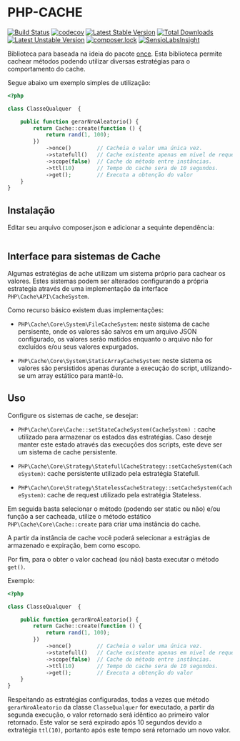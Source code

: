 # PHP-CACHE
[![Build Status](https://travis-ci.org/tarcisiojr/php-cache.svg?branch=master)](https://travis-ci.org/tarcisiojr/php-cache)
[![codecov](https://codecov.io/gh/tarcisiojr/php-cache/branch/master/graph/badge.svg)](https://codecov.io/gh/tarcisiojr/php-cache)
[![Latest Stable Version](https://poser.pugx.org/tarcisiojr/php-cache/v/stable)](https://packagist.org/packages/tarcisiojr/php-cache)
[![Total Downloads](https://poser.pugx.org/tarcisiojr/php-cache/downloads)](https://packagist.org/packages/tarcisiojr/php-cache)
[![Latest Unstable Version](https://poser.pugx.org/tarcisiojr/php-cache/v/unstable)](https://packagist.org/packages/tarcisiojr/php-cache)
[![composer.lock](https://poser.pugx.org/tarcisiojr/php-cache/composerlock)](https://packagist.org/packages/tarcisiojr/php-cache)
[![SensioLabsInsight](https://insight.sensiolabs.com/projects/eafc1a0d-c3a7-41b9-ada3-f73f00ca3c87/mini.png)](https://insight.sensiolabs.com/projects/eafc1a0d-c3a7-41b9-ada3-f73f00ca3c87)

Biblioteca para baseada na ideia do pacote [once]('https://github.com/spatie/once'). 
Esta biblioteca permite cachear métodos podendo utilizar diversas estratégias para o comportamento do cache. 

Segue abaixo um exemplo simples de utilização:

```php
<?php

class ClasseQualquer  {

    public function gerarNroAleatorio() {
        return Cache::create(function () {
            return rand(1, 100);
        })
            ->once()        // Cacheia o valor uma única vez.
            ->statefull()   // Cache existente apenas em nivel de request.
            ->scope(false)  // Cache do método entre instâncias.
            ->ttl(10)       // Tempo do cache sera de 10 segundos.
            ->get();        // Executa a obtenção do valor
    }
}

```

## Instalação

Editar seu arquivo composer.json e adicionar a sequinte dependência:
```json

```

## Interface para sistemas de Cache

Algumas estratégias de ache utilizam um sistema próprio para cachear os valores. Estes sistemas podem ser alterados 
configurando a própria estrategia através de uma implementação da interface ```PHP\Cache\API\CacheSystem```.

Como recurso básico existem duas implementações:

* ```PHP\Cache\Core\System\FileCacheSystem```: neste sistema de cache persisente, onde os valores são salvos em um arquivo 
JSON configurado, os valores serão matidos enquanto o arquivo não for excluídos e/ou seus valores expurgados.

* ```PHP\Cache\Core\System\StaticArrayCacheSystem```: neste sistema os valores são persistidos apenas durante a execução 
do script, utilizando-se um array estático para mantê-lo.


## Uso

Configure os sistemas de cache, se desejar:

* ```PHP\Cache\Core\Cache::setStateCacheSystem(CacheSystem) ```: cache utilizado para armazenar os estados das estratégias.
Caso deseje manter este estado através das execuções dos scripts, este deve ser um sistema de cache persistente.

* ```PHP\Cache\Core\Strategy\StatefullCacheStrategy::setCacheSystem(CacheSystem)```: cache persistente utilizado pela estratégia Statefull.
 
* ```PHP\Cache\Core\Strategy\StatelessCacheStrategy::setCacheSystem(CacheSystem)```: cache de request utilizado pela estratégia Stateless.

Em seguida basta selecionar o método (podendo ser static ou não) e/ou função a ser cacheada, utilize o método estático
```PHP\Cache\Core\Cache::create``` para criar uma instância do cache.

A partir da instância de cache você poderá selecionar a estrágias de armazenado e expiração, bem como escopo.

Por fim, para o obter o valor cachead (ou não) basta executar o método ```get()```.

Exemplo:

```php
<?php

class ClasseQualquer  {

    public function gerarNroAleatorio() {
        return Cache::create(function () {
            return rand(1, 100);
        })
            ->once()        // Cacheia o valor uma única vez.
            ->statefull()   // Cache existente apenas em nivel de request.
            ->scope(false)  // Cache do método entre instâncias.
            ->ttl(10)       // Tempo do cache sera de 10 segundos.
            ->get();        // Executa a obtenção do valor
    }
}

```

Respeitando as estratégias configuradas, todas a vezes que método ```gerarNroAleatorio``` da classe ```ClasseQualquer``` 
 for executado, a partir da segunda execução, o valor retornado será idêntico ao primeiro valor retornado. Este valor se
  será expirado após 10 segundos devido a extratégia ```ttl(10)```, portanto após este tempo será retornado um novo valor.
